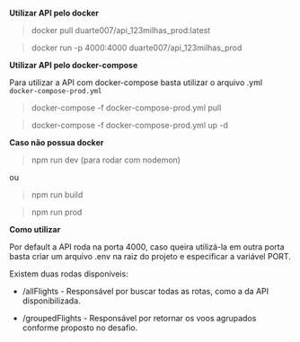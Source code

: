 **Utilizar API pelo docker**

> docker pull duarte007/api_123milhas_prod:latest

> docker run -p 4000:4000 duarte007/api_123milhas_prod

**Utilizar API pelo docker-compose**

Para utilizar a API com docker-compose basta utilizar o arquivo .yml `docker-compose-prod.yml`

> docker-compose -f docker-compose-prod.yml pull

> docker-compose -f docker-compose-prod.yml up -d

**Caso não possua docker**

> npm run dev (para rodar com nodemon)

ou

> npm run build

> npm run prod

**Como utilizar**

Por default a API roda na porta 4000, caso queira utilizá-la em outra porta
basta criar um arquivo .env na raiz do projeto e especificar a variável PORT.

Existem duas rodas disponíveis:

- /allFlights - Responsável por buscar todas as rotas, como a da API disponibilizada.

- /groupedFlights - Responsável por retornar os voos agrupados conforme proposto no desafio.
